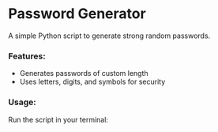 # Password Generator
A simple Python script to generate strong random passwords.

### Features:
- Generates passwords of custom length
- Uses letters, digits, and symbols for security

### Usage:
Run the script in your terminal:
